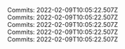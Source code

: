 Commits: 2022-02-09T10:05:22.507Z
<br>
Commits: 2022-02-09T10:05:22.507Z
<br>
Commits: 2022-02-09T10:05:22.507Z
<br>
Commits: 2022-02-09T10:05:22.507Z
<br>
Commits: 2022-02-09T10:05:22.507Z
<br>

